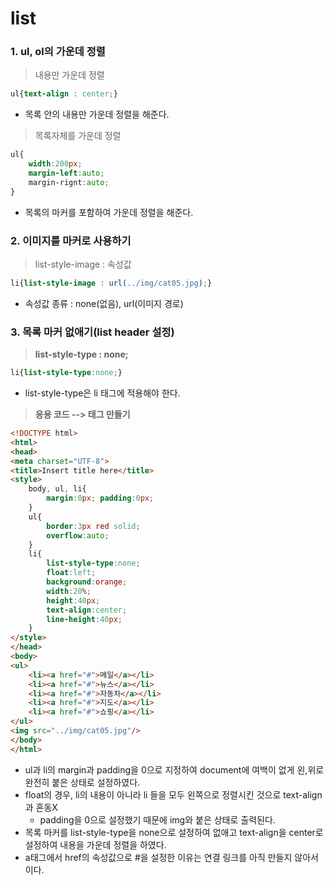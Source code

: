 # list

### 1. ul, ol의 가운데 정렬

> 내용만 가운데 정렬

```css
ul{text-align : center;}
```

* 목록 안의 내용만 가운데 정렬을 해준다.

> 목록자체를 가운데 정렬

```css
ul{
    width:200px;
    margin-left:auto;
    margin-rignt:auto;
}
```

* 목록의 마커를 포함하여 가운데 정렬을 해준다.



### 2. 이미지를 마커로 사용하기

> list-style-image : 속성값

```css
li{list-style-image : url(../img/cat05.jpg);}
```

* 속성값 종류 : none(없음), url(이미지 경로)



### 3. 목록 마커 없애기(list header 설정)

> **list-style-type : none;**

```css
li{list-style-type:none;}
```

* list-style-type은 li 태그에 적용해야 한다. 



> **응용 코드 --> 태그 만들기**

```html
<!DOCTYPE html>
<html>
<head>
<meta charset="UTF-8">
<title>Insert title here</title>
<style>
	body, ul, li{
		margin:0px; padding:0px;
	}
	ul{
		border:3px red solid;
		overflow:auto;
	}
	li{
		list-style-type:none;
		float:left;
		background:orange;
		width:20%;
		height:40px;
		text-align:center;
		line-height:40px;
	}
</style>
</head>
<body>
<ul>
	<li><a href="#">메일</a></li>
	<li><a href="#">뉴스</a></li>
	<li><a href="#">자동차</a></li>
	<li><a href="#">지도</a></li>
	<li><a href="#">쇼핑</a></li>
</ul>
<img src="../img/cat05.jpg"/>
</body>
</html>
```

* ul과 li의 margin과 padding을 0으로 지정하여 document에 여백이 없게 왼,위로 완전히 붙은 상태로 설정하였다.
* float의 경우, li의 내용이 아니라 li 들을 모두 왼쪽으로 정렬시킨 것으로 text-align과 혼동X
  * padding을 0으로 설정했기 때문에 img와 붙은 상태로 출력된다.
* 목록 마커를 list-style-type을 none으로 설정하여 없애고 text-align을 center로 설정하여 내용을 가운데 정렬을 하였다.
* a태그에서 href의 속성값으로 #을 설정한 이유는 연결 링크를 아직 만들지 않아서이다. 